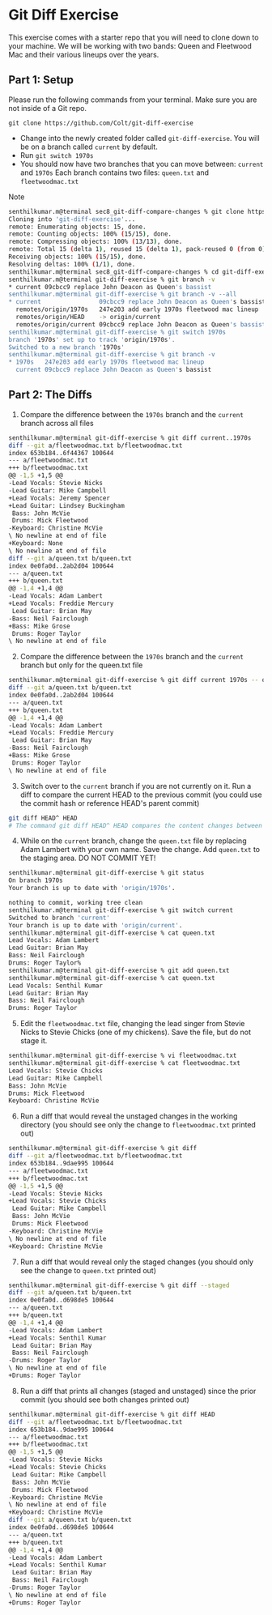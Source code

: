 # Git Diff Exercise

This exercise comes with a starter repo that you will need to clone down to your machine.  We will be working with two bands: Queen and Fleetwood Mac and their various lineups over the years.

## Part 1: Setup

Please run the following commands from your terminal.  Make sure you are not inside of a Git repo.

```
git clone https://github.com/Colt/git-diff-exercise
```

- Change into the newly created folder called `git-diff-exercise`.  You will be on a branch called `current` by default.
- Run `git switch 1970s`
- You should now have two branches that you can move between: `current` and `1970s` Each branch contains two files: `queen.txt` and `fleetwoodmac.txt`

>[!Note]

```bash
senthilkumar.m@terminal sec8_git-diff-compare-changes % git clone https://github.com/Colt/git-diff-exercise
Cloning into 'git-diff-exercise'...
remote: Enumerating objects: 15, done.
remote: Counting objects: 100% (15/15), done.
remote: Compressing objects: 100% (13/13), done.
remote: Total 15 (delta 1), reused 15 (delta 1), pack-reused 0 (from 0)
Receiving objects: 100% (15/15), done.
Resolving deltas: 100% (1/1), done.
senthilkumar.m@terminal sec8_git-diff-compare-changes % cd git-diff-exercise 
senthilkumar.m@terminal git-diff-exercise % git branch -v
* current 09cbcc9 replace John Deacon as Queen's bassist
senthilkumar.m@terminal git-diff-exercise % git branch -v --all
* current                09cbcc9 replace John Deacon as Queen's bassist
  remotes/origin/1970s   247e203 add early 1970s fleetwood mac lineup
  remotes/origin/HEAD    -> origin/current
  remotes/origin/current 09cbcc9 replace John Deacon as Queen's bassist
senthilkumar.m@terminal git-diff-exercise % git switch 1970s
branch '1970s' set up to track 'origin/1970s'.
Switched to a new branch '1970s'
senthilkumar.m@terminal git-diff-exercise % git branch -v
* 1970s   247e203 add early 1970s fleetwood mac lineup
  current 09cbcc9 replace John Deacon as Queen's bassist
```



## Part 2: The Diffs

1. Compare the difference between the `1970s` branch and the `current` branch across all files

```bash
senthilkumar.m@terminal git-diff-exercise % git diff current..1970s
diff --git a/fleetwoodmac.txt b/fleetwoodmac.txt
index 653b184..6f44367 100644
--- a/fleetwoodmac.txt
+++ b/fleetwoodmac.txt
@@ -1,5 +1,5 @@
-Lead Vocals: Stevie Nicks
-Lead Guitar: Mike Campbell
+Lead Vocals: Jeremy Spencer
+Lead Guitar: Lindsey Buckingham
 Bass: John McVie
 Drums: Mick Fleetwood
-Keyboard: Christine McVie
\ No newline at end of file
+Keyboard: None
\ No newline at end of file
diff --git a/queen.txt b/queen.txt
index 0e0fa0d..2ab2d04 100644
--- a/queen.txt
+++ b/queen.txt
@@ -1,4 +1,4 @@
-Lead Vocals: Adam Lambert
+Lead Vocals: Freddie Mercury
 Lead Guitar: Brian May
-Bass: Neil Fairclough
+Bass: Mike Grose
 Drums: Roger Taylor
\ No newline at end of file
```

2. Compare the difference between the `1970s` branch and the `current` branch but only for the queen.txt file

```bash
senthilkumar.m@terminal git-diff-exercise % git diff current 1970s -- queen.txt
diff --git a/queen.txt b/queen.txt
index 0e0fa0d..2ab2d04 100644
--- a/queen.txt
+++ b/queen.txt
@@ -1,4 +1,4 @@
-Lead Vocals: Adam Lambert
+Lead Vocals: Freddie Mercury
 Lead Guitar: Brian May
-Bass: Neil Fairclough
+Bass: Mike Grose
 Drums: Roger Taylor
\ No newline at end of file
```

3. Switch over to the `current` branch if you are not currently on it.   Run a diff to compare the current HEAD to the previous commit (you could use the commit hash or reference HEAD's parent commit)


```bash
git diff HEAD^ HEAD
# The command git diff HEAD^ HEAD compares the content changes between the most recent commit (HEAD) and its immediate parent commit (HEAD^).
```

4. While on the `current` branch, change the `queen.txt` file by replacing Adam Lambert with your own name.  Save the change.  Add `queen.txt` to the staging area.  DO NOT COMMIT YET!

```bash
senthilkumar.m@terminal git-diff-exercise % git status
On branch 1970s
Your branch is up to date with 'origin/1970s'.

nothing to commit, working tree clean
senthilkumar.m@terminal git-diff-exercise % git switch current
Switched to branch 'current'
Your branch is up to date with 'origin/current'.
senthilkumar.m@terminal git-diff-exercise % cat queen.txt 
Lead Vocals: Adam Lambert
Lead Guitar: Brian May
Bass: Neil Fairclough
Drums: Roger Taylor%                                                                                                                                                senthilkumar.m@terminal git-diff-exercise % vi queen.txt 
senthilkumar.m@terminal git-diff-exercise % git add queen.txt 
senthilkumar.m@terminal git-diff-exercise % cat queen.txt 
Lead Vocals: Senthil Kumar
Lead Guitar: Brian May
Bass: Neil Fairclough
Drums: Roger Taylor
```

5. Edit the `fleetwoodmac.txt` file, changing the lead singer from Stevie Nicks to Stevie Chicks (one of my chickens).  Save the file, but do not stage it.

```bash
senthilkumar.m@terminal git-diff-exercise % vi fleetwoodmac.txt 
senthilkumar.m@terminal git-diff-exercise % cat fleetwoodmac.txt 
Lead Vocals: Stevie Chicks
Lead Guitar: Mike Campbell
Bass: John McVie
Drums: Mick Fleetwood
Keyboard: Christine McVie
```

6. Run a diff that would reveal the unstaged changes in the working directory (you should see only the change to `fleetwoodmac.txt` printed out)

```bash
senthilkumar.m@terminal git-diff-exercise % git diff
diff --git a/fleetwoodmac.txt b/fleetwoodmac.txt
index 653b184..9dae995 100644
--- a/fleetwoodmac.txt
+++ b/fleetwoodmac.txt
@@ -1,5 +1,5 @@
-Lead Vocals: Stevie Nicks
+Lead Vocals: Stevie Chicks
 Lead Guitar: Mike Campbell
 Bass: John McVie
 Drums: Mick Fleetwood
-Keyboard: Christine McVie
\ No newline at end of file
+Keyboard: Christine McVie
```

7. Run a diff that would reveal only the staged changes (you should only see the change to `queen.txt` printed out)

```bash
senthilkumar.m@terminal git-diff-exercise % git diff --staged
diff --git a/queen.txt b/queen.txt
index 0e0fa0d..d698de5 100644
--- a/queen.txt
+++ b/queen.txt
@@ -1,4 +1,4 @@
-Lead Vocals: Adam Lambert
+Lead Vocals: Senthil Kumar
 Lead Guitar: Brian May
 Bass: Neil Fairclough
-Drums: Roger Taylor
\ No newline at end of file
+Drums: Roger Taylor
```

8. Run a diff that prints all changes (staged and unstaged) since the prior commit (you should see both changes printed out)

```bash
senthilkumar.m@terminal git-diff-exercise % git diff HEAD
diff --git a/fleetwoodmac.txt b/fleetwoodmac.txt
index 653b184..9dae995 100644
--- a/fleetwoodmac.txt
+++ b/fleetwoodmac.txt
@@ -1,5 +1,5 @@
-Lead Vocals: Stevie Nicks
+Lead Vocals: Stevie Chicks
 Lead Guitar: Mike Campbell
 Bass: John McVie
 Drums: Mick Fleetwood
-Keyboard: Christine McVie
\ No newline at end of file
+Keyboard: Christine McVie
diff --git a/queen.txt b/queen.txt
index 0e0fa0d..d698de5 100644
--- a/queen.txt
+++ b/queen.txt
@@ -1,4 +1,4 @@
-Lead Vocals: Adam Lambert
+Lead Vocals: Senthil Kumar
 Lead Guitar: Brian May
 Bass: Neil Fairclough
-Drums: Roger Taylor
\ No newline at end of file
+Drums: Roger Taylor

```